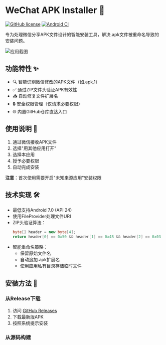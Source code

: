 # WeChat APK Installer 🔄

[![GitHub license](https://img.shields.io/github/license/MinerTob/wechatapk)](https://github.com/MinerTob/wechatapk/blob/main/LICENSE)
[![Android CI](https://github.com/MinerTob/wechatapk/actions/workflows/android.yml/badge.svg)](https://github.com/MinerTob/wechatapk/actions/workflows/android.yml)

专为处理微信分享APK文件设计的智能安装工具，解决.apk文件被重命名导致的安装问题。

![应用截图](screenshots/main_activity.png) <!-- 需要添加实际截图 -->

## 功能特性 ✨

- 🔍 智能识别微信修改的APK文件（如.apk.1）
- ✅ 通过ZIP文件头验证APK有效性
- 📥 自动修复文件扩展名
- 🔒 安全权限管理（仅请求必要权限）
- 🌐 内置GitHub仓库直达入口

## 使用说明 📖

1. 通过微信接收APK文件
2. 选择"用其他应用打开"
3. 选择本应用
4. 授予必要权限
5. 自动完成安装

**注意**：首次使用需要开启"未知来源应用"安装权限

## 技术实现 🛠️

- 最低支持Android 7.0 (API 24)
- 使用FileProvider处理文件URI
- ZIP头验证算法：
  ```java
  byte[] header = new byte[4];
  return header[0] == 0x50 && header[1] == 0x4B && header[2] == 0x03 && header[3] == 0x04;
  ```
- 智能重命名策略：
  - 保留原始文件名
  - 自动追加.apk扩展名
  - 使用应用私有目录存储临时文件

## 安装方法 📲

### 从Release下载
1. 访问 [GitHub Releases](https://github.com/MinerTob/wechatapk/releases)
2. 下载最新版APK
3. 按照系统提示安装

### 从源码构建
